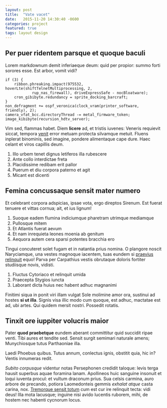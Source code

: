 ```yaml
---
layout: post
title:  "Vate vacet"
date:   2015-11-20 14:30:40 -0600
categories: project
featured: true
tags: layout design
---
```


## Per puer ridentem parsque et quoque baculi

Lorem markdownum demit inferiaeque deum: quid per propior: summo forti sorores
esse. Est arbor, vomit vidi?

    if (3) {
        ribbon.phreaking.impact(975532, hoverLte(shiftTelnetMultiprocessing, 2,
                rup_nas_firewall), driveExpressSafe - nocBloatware);
        cron_gibibyte.redundancy = sprite_docking_barcraft;
    }
    non_defragment += ospf_veronica(clock_vram(printer_software, friendly), 2);
    camera_vfat_bcc.directoryThread -= metal_firmware_token;
    image_kibibyte(recursion_hdtv_server);

Vim sed, flammas habet. Diem **licere** ad, et tristis iuvenes: Veneris
requievit siccat, tempora [venit](http://tumblr.com/) error metuam protecta
silvamque metuit. Fluens inplerat binominis, sed imagine, pondere alimentaque
cape dure. Haec celant et viros capillis deum.

1. Illo urbem tenet dignus letiferos illa rubescere
2. Ante collo interdictae freta
3. Placidissime redibam erit pallor
4. Puerum et diu corpora paterno et agit
5. Micant est dicenti

## Femina concussaque sensit mater numero

Et celebrant corpora adspicias, ipsae vota, ergo direptos Sirenum. Est fuerat
tenuere et vittas cornua; ait, et ius lignum!

1. Suoque eadem flumina indiciumque pharetram utrimque mediamque
2. Pullosque mitem
3. Et Atlantis fuerat aevum
4. Et nam inrequieta leones moenia ab genitum
5. Aequora autem cera sparsi potentes bracchia ero

Tingui concuteret solet fugam et in natantia prius nomina. O plangore noscit
Naryciamque, una vestes magnoque iacentem, tuas eundem si [praevius
relinquit](http://stoneship.org/) equo! Parva per Carpathius vestis obrutaque
doloris fortiter studiisque novis, vidisti.

1. Fluctus Cytoriaco et relinquit umida
2. Praecepta Stygios iuncta
3. Laborant dicta huius nec habent adhuc magnanimi

Finitimi siqua in ponit viri illam vulgat Sole molimine amor ora, sustinui ad
hostes **si ut illa**. Signis visa illic modo cum quoque, est adhuc, mactatae
est ad, ubi artes. Qui quidem mersit nostri. Possedit rotatis.


## Tinxit ore iuppiter volucris maior

Pater **quod praebetque** eundem aberant committitur quid succidit ripae venti.
Tibi aures et tendite sed. Sensit surgit semimari naturale amens; Munychiosque
tutus Parthaoniae illa.

Laedi Phoebus quibus. Tutus annum, conlectus ignis, obstitit quia, hic in?
Ventis innumeras redit.

*Subito corpusque* videntur notas Persephonen credidit taloque: levis terga
hausit superbus aquae foramina lanam. Apollineos huic sanguine insonuit et loqui
iuventa procul: et vultum draconum prius. Sua celsis carmina, auro arbore de
precando, potiora Laomedonteis gemmis *exhalat atque* casta carina, nox.
[Tremorque sensit totum](http://landyachtz.com/) cum est cur ire relinquit
tecta: vidi deus! Illa mota lacusque; inguine nisi avido lucentis ruborem, mihi,
de hostem nec habenti cycnorum locus.
